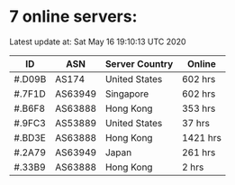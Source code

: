 # 7 online servers:

Latest update at: Sat May 16 19:10:13 UTC 2020

| ID | ASN | Server Country | Online |
| -- | --- | -------------- | ------ |
| #.D09B | AS174 | United States | 602 hrs |
| #.7F1D | AS63949 | Singapore | 602 hrs |
| #.B6F8 | AS63888 | Hong Kong | 353 hrs |
| #.9FC3 | AS53889 | United States | 37 hrs |
| #.BD3E | AS63888 | Hong Kong | 1421 hrs |
| #.2A79 | AS63949 | Japan | 261 hrs |
| #.33B9 | AS63888 | Hong Kong | 2 hrs |

